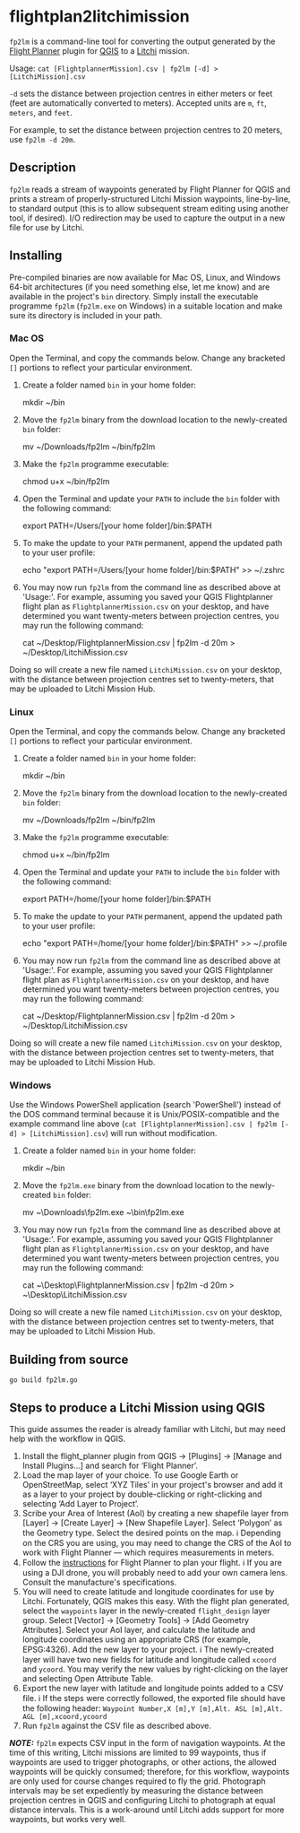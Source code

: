 # flightplan2litchimission
`fp2lm` is a command-line tool for converting the output generated by the [Flight Planner](https://github.com/JMG30/flight_planner) plugin for [QGIS](https://www.qgis.org/en/site/) to a [Litchi](https://flylitchi.com) mission.

Usage: `cat [FlightplannerMission].csv | fp2lm [-d] > [LitchiMission].csv`

`-d` sets the distance between projection centres in either meters or feet (feet are automatically converted to meters).  Accepted units are `m`, `ft`, `meters`, and `feet`.

For example, to set the distance between projection centres to 20 meters, use `fp2lm -d 20m`.

## Description

`fp2lm` reads a stream of waypoints generated by Flight Planner for QGIS and prints a stream of properly-structured Litchi Mission waypoints, line-by-line, to standard output (this is to allow subsequent stream editing using another tool, if desired).  I/O redirection may be used to capture the output in a new file for use by Litchi.

## Installing

Pre-compiled binaries are now available for Mac OS, Linux, and Windows 64-bit architectures (if you need something else, let me know) and are available in the project's `bin` directory.  Simply install the executable programme `fp2lm` (`fp2lm.exe` on Windows) in a suitable location and make sure its directory is included in your path.

### Mac OS

Open the Terminal, and copy the commands below.  Change any bracketed `[]` portions to reflect your particular environment.

1) Create a folder named `bin` in your home folder:


    mkdir ~/bin


2) Move the `fp2lm` binary from the download location to the newly-created `bin` folder:


    mv ~/Downloads/fp2lm ~/bin/fp2lm


3) Make the `fp2lm` programme executable:


    chmod u+x ~/bin/fp2lm


4) Open the Terminal and update your `PATH` to include the `bin` folder with the following command:


    export PATH=/Users/[your home folder]/bin:$PATH


5) To make the update to your `PATH` permanent, append the updated path to your user profile:


    echo "export PATH=/Users/[your home folder]/bin:$PATH" >> ~/.zshrc


6) You may now run `fp2lm` from the command line as described above at 'Usage:'.  For example, assuming you saved your QGIS Flightplanner flight plan as `FlightplannerMission.csv` on your desktop, and have determined you want twenty-meters between projection centres, you may run the following command:


    cat ~/Desktop/FlightplannerMission.csv | fp2lm -d 20m > ~/Desktop/LitchiMission.csv


Doing so will create a new file named `LitchiMission.csv` on your desktop, with the distance between projection centres set to twenty-meters, that may be uploaded to Litchi Mission Hub.

### Linux

Open the Terminal, and copy the commands below.  Change any bracketed `[]` portions to reflect your particular environment.

1) Create a folder named `bin` in your home folder:


    mkdir ~/bin


2) Move the `fp2lm` binary from the download location to the newly-created `bin` folder:


    mv ~/Downloads/fp2lm ~/bin/fp2lm


3) Make the `fp2lm` programme executable:


    chmod u+x ~/bin/fp2lm


4) Open the Terminal and update your `PATH` to include the `bin` folder with the following command:


    export PATH=/home/[your home folder]/bin:$PATH


5) To make the update to your `PATH` permanent, append the updated path to your user profile:


    echo "export PATH=/home/[your home folder]/bin:$PATH" >> ~/.profile


6) You may now run `fp2lm` from the command line as described above at 'Usage:'.  For example, assuming you saved your QGIS Flightplanner flight plan as `FlightplannerMission.csv` on your desktop, and have determined you want twenty-meters between projection centres, you may run the following command:


    cat ~/Desktop/FlightplannerMission.csv | fp2lm -d 20m > ~/Desktop/LitchiMission.csv


Doing so will create a new file named `LitchiMission.csv` on your desktop, with the distance between projection centres set to twenty-meters, that may be uploaded to Litchi Mission Hub.

### Windows

Use the Windows PowerShell application (search 'PowerShell') instead of the DOS command terminal because it is Unix/POSIX-compatible and the example command line above (`cat [FlightplannerMission].csv | fp2lm [-d] > [LitchiMission].csv`) will run without modification.

1) Create a folder named `bin` in your home folder:


    mkdir ~/bin


2) Move the `fp2lm.exe` binary from the download location to the newly-created `bin` folder:


    mv ~\Downloads\fp2lm.exe ~\bin\fp2lm.exe


3) You may now run `fp2lm` from the command line as described above at 'Usage:'.  For example, assuming you saved your QGIS Flightplanner flight plan as `FlightplannerMission.csv` on your desktop, and have determined you want twenty-meters between projection centres, you may run the following command:


    cat ~\Desktop\FlightplannerMission.csv | fp2lm -d 20m > ~\Desktop\LitchiMission.csv


Doing so will create a new file named `LitchiMission.csv` on your desktop, with the distance between projection centres set to twenty-meters, that may be uploaded to Litchi Mission Hub.


<!-- 1) Follow the instructions [here](https://learn.microsoft.com/en-us/previous-versions/office/developer/sharepoint-2010/ee537574(v=office.14)) for installing a programme for use by the Windows command line. -->



## Building from source

`go build fp2lm.go`

## Steps to produce a Litchi Mission using QGIS

This guide assumes the reader is already familiar with Litchi, but may need help with the workflow in QGIS.

1) Install the flight_planner plugin from QGIS → [Plugins] → [Manage and Install Plugins...] and search for ‘Flight Planner’.
2) Load the map layer of your choice.  To use Google Earth or OpenStreetMap, select ‘XYZ Tiles’ in your project's browser and add it as a layer to your project by double-clicking or right-clicking and selecting ‘Add Layer to Project’.
3) Scribe your Area of Interest (AoI) by creating a new shapefile layer from [Layer] → [Create Layer] → [New Shapefile Layer].  Select ‘Polygon’ as the Geometry type.  Select the desired points on the map. ℹ️ Depending on the CRS you are using, you may need to change the CRS of the AoI to work with Flight Planner — which requires measurements in meters.
4) Follow the [instructions](https://github.com/JMG30/flight_planner/wiki/Guide) for Flight Planner to plan your flight.  ℹ️ If you are using a DJI drone, you will probably need to add your own camera lens.  Consult the manufacture's specifications.
5) You will need to create latitude and longitude coordinates for use by Litchi.  Fortunately, QGIS makes this easy. With the flight plan generated, select the `waypoints` layer in the newly-created `flight_design` layer group.  Select [Vector] → [Geometry Tools] → [Add Geometry Attributes].  Select your AoI layer, and calculate the latitude and longitude coordinates using an appropriate CRS (for example, EPSG:4326).  Add the new layer to your project.  ℹ️ The newly-created layer will have two new fields for latitude and longitude called `xcoord` and `ycoord`.  You may verify the new values by right-clicking on the layer and selecting Open Attribute Table.
6) Export the new layer with latitude and longitude points added to a CSV file. ℹ️ If the steps were correctly followed, the exported file should have the following header: `️Waypoint Number,X [m],Y [m],Alt. ASL [m],Alt. AGL [m],xcoord,ycoord`
7) Run `fp2lm` against the CSV file as described above.

**_NOTE:_** `fp2lm` expects CSV input in the form of navigation waypoints.  At the time of this writing, Litchi missions are limited to 99 waypoints, thus if waypoints are used to trigger photographs, or other actions, the allowed waypoints will be quickly consumed; therefore, for this workflow, waypoints are only used for course changes required to fly the grid.  Photograph intervals may be set expediently by measuring the distance between projection centres in QGIS and configuring Litchi to photograph at equal distance intervals.  This is a work-around until Litchi adds support for more waypoints, but works very well.